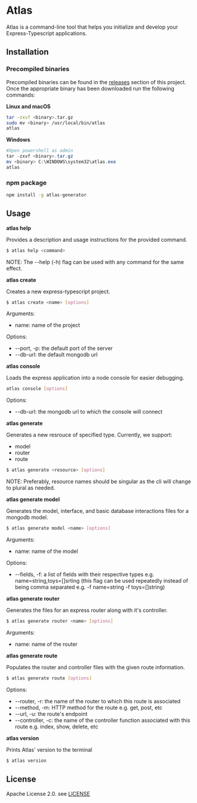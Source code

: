 # Atlas

Atlas is a command-line tool that helps you initialize and develop your Express-Typescript applications.

## Installation

### Precompiled binaries

Precompiled binaries can be found in the [releases](https://github.com/MohamedBeydoun/atlas/releases) section of this project. Once the appropriate binary has been downloaded run the following commands:

**Linux and macOS**
```bash
tar -zxvf <binary>.tar.gz
sudo mv <binary> /usr/local/bin/atlas
atlas
```

**Windows**
```powershell
#Open powershell as admin
tar -zxvf <binary>.tar.gz
mv <binary> C:\WINDOWS\system32\atlas.exe 
atlas
```

### npm package
```bash
npm install -g atlas-generator
```

## Usage

**atlas help**

Provides a description and usage instructions for the provided command.

```bash
$ atlas help <command>
```
NOTE: The --help (-h) flag can be used with any command for the same effect.

**atlas create**

Creates a new express-typescript project.

```bash
$ atlas create <name> [options]
```

Arguments:
* name: name of the project

Options:
* --port, -p: the default port of the server
* --db-url: the default mongodb url

**atlas console**

Loads the express application into a node console for easier debugging.

```bash
atlas console [options]
```

Options:
* --db-url: the mongodb url to which the console will connect

**atlas generate**

Generates a new resrouce of specified type. Currently, we support:
* model
* router
* route

```bash
$ atlas generate <resource> [options]
```

NOTE: Preferably, resource names should be singular as the cli will change to plural as needed.

**atlas generate model**

Generates the model, interface, and basic database interactions files for a mongodb model.

```bash
$ atlas generate model <name> [options]
```

Arguments:
* name: name of the model

Options:
* --fields, -f: a list of fields with their respective types e.g. name=string,toys=\[\]srting (this flag can be used repeatedly instead of being comma separated e.g. -f name=string -f toys=\[\]string)

**atlas generate router**

Generates the files for an express router along with it's controller.

```bash
$ atlas generate router <name> [options]
```

Arguments:
* name: name of the router

**atlas generate route**

Populates the router and controller files with the given route information.

```bash
$ atlas generate route [options]
```

Options:
* --router, -r: the name of the router to which this route is associated
* --method, -m: HTTP method for the route e.g. get, post, etc
* --url, -u: the route's endpoint
* --controller, -c: the name of the controller function associated with this route e.g. index, show, delete, etc

**atlas version**

Prints Atlas' version to the terminal

```bash
$ atlas version
```

## License

Apache License 2.0. see [LICENSE](https://github.com/MohamedBeydoun/atlas/blob/master/LICENSE)
